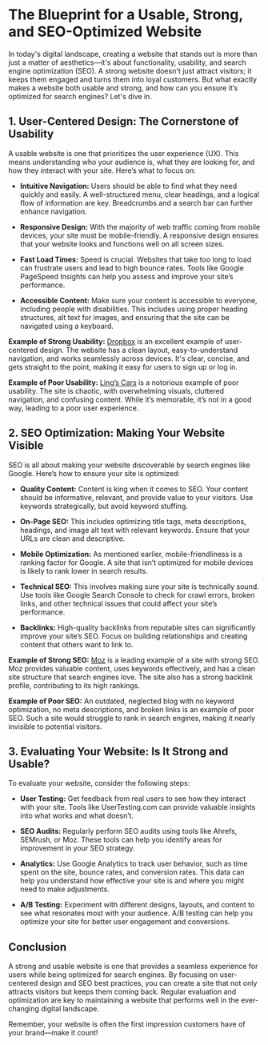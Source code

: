 # The Blueprint for a Usable, Strong, and SEO-Optimized Website

In today's digital landscape, creating a website that stands out is more than just a matter of aesthetics—it's about functionality, usability, and search engine optimization (SEO). A strong website doesn't just attract visitors; it keeps them engaged and turns them into loyal customers. But what exactly makes a website both usable and strong, and how can you ensure it’s optimized for search engines? Let's dive in.

## 1. User-Centered Design: The Cornerstone of Usability

A usable website is one that prioritizes the user experience (UX). This means understanding who your audience is, what they are looking for, and how they interact with your site. Here’s what to focus on:

- **Intuitive Navigation:** Users should be able to find what they need quickly and easily. A well-structured menu, clear headings, and a logical flow of information are key. Breadcrumbs and a search bar can further enhance navigation.
  
- **Responsive Design:** With the majority of web traffic coming from mobile devices, your site must be mobile-friendly. A responsive design ensures that your website looks and functions well on all screen sizes.

- **Fast Load Times:** Speed is crucial. Websites that take too long to load can frustrate users and lead to high bounce rates. Tools like Google PageSpeed Insights can help you assess and improve your site’s performance.

- **Accessible Content:** Make sure your content is accessible to everyone, including people with disabilities. This includes using proper heading structures, alt text for images, and ensuring that the site can be navigated using a keyboard.

**Example of Strong Usability:** [Dropbox](https://www.dropbox.com) is an excellent example of user-centered design. The website has a clean layout, easy-to-understand navigation, and works seamlessly across devices. It's clear, concise, and gets straight to the point, making it easy for users to sign up or log in.

**Example of Poor Usability:** [Ling’s Cars](https://www.lingscars.com) is a notorious example of poor usability. The site is chaotic, with overwhelming visuals, cluttered navigation, and confusing content. While it’s memorable, it’s not in a good way, leading to a poor user experience.

## 2. SEO Optimization: Making Your Website Visible

SEO is all about making your website discoverable by search engines like Google. Here’s how to ensure your site is optimized:

- **Quality Content:** Content is king when it comes to SEO. Your content should be informative, relevant, and provide value to your visitors. Use keywords strategically, but avoid keyword stuffing.

- **On-Page SEO:** This includes optimizing title tags, meta descriptions, headings, and image alt text with relevant keywords. Ensure that your URLs are clean and descriptive.

- **Mobile Optimization:** As mentioned earlier, mobile-friendliness is a ranking factor for Google. A site that isn’t optimized for mobile devices is likely to rank lower in search results.

- **Technical SEO:** This involves making sure your site is technically sound. Use tools like Google Search Console to check for crawl errors, broken links, and other technical issues that could affect your site’s performance.

- **Backlinks:** High-quality backlinks from reputable sites can significantly improve your site’s SEO. Focus on building relationships and creating content that others want to link to.

**Example of Strong SEO:** [Moz](https://www.moz.com) is a leading example of a site with strong SEO. Moz provides valuable content, uses keywords effectively, and has a clean site structure that search engines love. The site also has a strong backlink profile, contributing to its high rankings.

**Example of Poor SEO:** An outdated, neglected blog with no keyword optimization, no meta descriptions, and broken links is an example of poor SEO. Such a site would struggle to rank in search engines, making it nearly invisible to potential visitors.

## 3. Evaluating Your Website: Is It Strong and Usable?

To evaluate your website, consider the following steps:

- **User Testing:** Get feedback from real users to see how they interact with your site. Tools like UserTesting.com can provide valuable insights into what works and what doesn’t.

- **SEO Audits:** Regularly perform SEO audits using tools like Ahrefs, SEMrush, or Moz. These tools can help you identify areas for improvement in your SEO strategy.

- **Analytics:** Use Google Analytics to track user behavior, such as time spent on the site, bounce rates, and conversion rates. This data can help you understand how effective your site is and where you might need to make adjustments.

- **A/B Testing:** Experiment with different designs, layouts, and content to see what resonates most with your audience. A/B testing can help you optimize your site for better user engagement and conversions.

## Conclusion

A strong and usable website is one that provides a seamless experience for users while being optimized for search engines. By focusing on user-centered design and SEO best practices, you can create a site that not only attracts visitors but keeps them coming back. Regular evaluation and optimization are key to maintaining a website that performs well in the ever-changing digital landscape. 

Remember, your website is often the first impression customers have of your brand—make it count!
